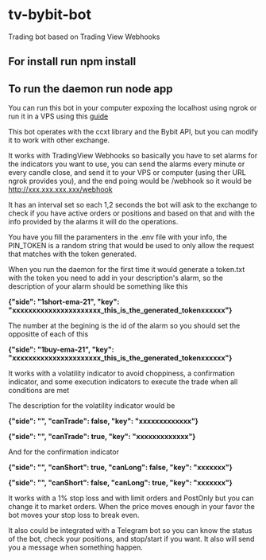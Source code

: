 # tv-bybit-bot
Trading bot based on Trading View Webhooks

For install run npm install
---
To run the daemon run node app
---

You can run this bot in your computer expoxing the localhost using ngrok or run it in a VPS using this [guide](https://www.digitalocean.com/community/tutorials/how-to-set-up-a-node-js-application-for-production-on-ubuntu-16-04)

This bot operates with the ccxt library and the Bybit API, but you can modify it to work with other exchange.

It works with TradingView Webhooks so basically you have to set alarms for the indicators you want to use, you can send the alarms every minute or every candle close, and send it to your VPS or computer (using ther URL ngrok provides you), and the end poing would be /webhook so it would be http://xxx.xxx.xxx.xxx/webhook

It has an interval set so each 1,2 seconds the bot will ask to the exchange to check if you have active orders or positions and based on that and with the info provided by the alarms it will do the operations.

You have you fill the paramenters in the .env file with your info, the PIN_TOKEN is a random string that would be used to only allow the request that matches with the token generated.

When you run the daemon for the first time it would generate a token.txt with the token you need to add in your description's alarm, so the description of your alarm should be something like this

**{"side": "1short-ema-21", "key": "xxxxxxxxxxxxxxxxxxxxxx_this_is_the_generated_tokenxxxxxx"}**

The number at the begining is the id of the alarm so you should set the oppositte of each of this

**{"side": "1buy-ema-21", "key": "xxxxxxxxxxxxxxxxxxxxxx_this_is_the_generated_tokenxxxxxx"}**

It works with a volatility indicator to avoid choppiness, a confirmation indicator, and some execution indicators to execute the trade when all conditions are met 

The description for the volatility indicator would be

**{"side": "",  "canTrade": false, "key": "xxxxxxxxxxxxx"}**

**{"side": "",  "canTrade": true, "key": "xxxxxxxxxxxxx"}**

And for the confirmation indicator

**{"side": "",  "canShort": true, "canLong": false, "key": "xxxxxxx"}**

**{"side": "",  "canShort": false, "canLong": true, "key": "xxxxxxx"}**

It works with a 1% stop loss and with limit orders and PostOnly but you can change it to market orders.
When the price moves enough in your favor the bot moves your stop loss to break even.

It also could be integrated with a Telegram bot so you can know the status of the bot, check your positions, and stop/start if you want. It also will send you a message when something happen.
